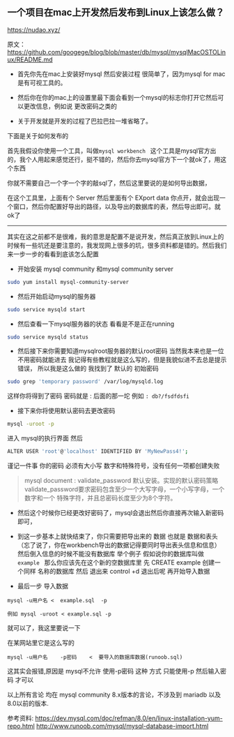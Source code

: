 ## 一个项目在mac上开发然后发布到Linux上该怎么做？

https://nudao.xyz/

原文：https://github.com/googege/blog/blob/master/db/mysql/mysqlMacOSTOLinux/README.md

- 首先你先在mac上安装好mysql 然后安装过程 很简单了，因为mysql for mac是有可视工具的。

- 然后你在你的mac上的设置里最下面会看到一个mysql的标志你打开它然后可以更改信息，例如说 更改密码之类的

- 关于开发就是开发的过程了巴拉巴拉一堆省略了。

下面是关于如何发布的

首先我假设你使用一个工具，叫做`mysql workbench ` 这个工具是mysql官方出的，我个人用起来感觉还行，挺不错的，然后你去mysql官方下一个就ok了，用这个东西

你就不需要自己一个字一个字的敲sql了，然后这里要说的是如何导出数据，

在这个工具里，上面有个 Server 然后里面有个 EXport data 你点开，就会出现一个窗口，然后你配置好导出的路径，以及导出的数据库的表，然后导出即可。就ok了

***** 

其实在这之前都不是很难，我的意思是配置不是说开发，然后真正放到Linux上的时候有一些坑还是要注意的，我发现网上很多的坑，很多资料都是错的。然后我们来一步一步的看看到底该怎么配置

- 开始安装 mysql community 和mysql community server

```bash
sudo yum install mysql-community-server

```
- 然后开始启动mysql的服务器

```bash
sudo service mysqld start

```

- 然后查看一下mysql服务器的状态 看看是不是正在running

```bash
sudo service mysqld status
```

- 然后接下来你需要知道mysqlroot服务器的默认root密码 当然我本来也是一位不用密码就能进去 我记得有些教程就是这么写的，但是我貌似进不去总是提示错误，
所以我是这么做的 我找到了 默认的 初始密码

```bash
sudo grep 'temporary password' /var/log/mysqld.log
```
这样你将得到了密码 密码就是 : 后面的那一坨 例如 `: db?/fsdfdsfi  `

- 接下来你将使用默认密码去更改密码

```bash
mysql -uroot -p

```

进入 mysql的执行界面 然后

```bash
ALTER USER 'root'@'localhost' IDENTIFIED BY 'MyNewPass4!';
```
谨记一件事 你的密码 必须有大小写 数字和特殊符号，没有任何一项都创建失败

> mysql document : validate_password 默认安装。实现的默认密码策略validate_password要求密码包含至少一个大写字母，一个小写字母，一个数字和一个    特殊字符，并且总密码长度至少为8个字符。

- 然后这个时候你已经更改好密码了，mysql会退出然后你直接再次输入新密码即可，

- 到这一步基本上就快结束了，你只需要把导出来的 数据 也就是 数据和表头（忘了说了，你在workbench导出的数据记得要同时导出表头信息和信息）
然后倒入信息的时候不能没有数据库 举个例子 假如说你的数据库叫做 `example ` 那么你应该先在这个新的空数据库里 先 CREATE example 创建一个同样
名称的数据库 然后 退出来 control +d 退出后呢 再开始导入数据

- 最后一步 导入数据 

```
mysql -u用户名 <  example.sql  -p

例如 mysql -uroot < example.sql -p
```
就可以了，我这里要说一下 

在某网站里它是这么写的

```
mysql -u用户名    -p密码    <  要导入的数据库数据(runoob.sql) 
```
这其实会报错,原因是 mysql不允许 使用-p密码 这种 方式 只能使用-p 然后输入密码 才可以 

以上所有言论 均在 mysql community 8.x版本的言论，不涉及到 mariadb 以及 8.0以前的版本.

参考资料: https://dev.mysql.com/doc/refman/8.0/en/linux-installation-yum-repo.html
        http://www.runoob.com/mysql/mysql-database-import.html


